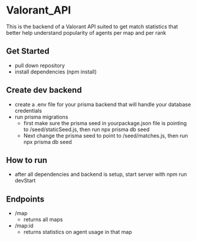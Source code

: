 # Valorant_API

This is the backend of a Valorant API suited to get match statistics that better help understand popularity of agents per map and per rank

## Get Started

- pull down repository
- install dependencies (npm install)

## Create dev backend

- create a .env file for your prisma backend that will handle your database credentials
- run prisma migrations
  -  first make sure the prisma seed in yourpackage.json file is pointing to /seed/staticSeed.js, then run npx prisma db seed
  -  Next change the prisma seed to point to /seed/matches.js, then run npx prisma db seed


## How to run 
- after all dependencies and backend is setup, start server with npm run devStart

## Endpoints
- /map
  - returns all maps
- /map:id
  - returns statistics on agent usage in that map
